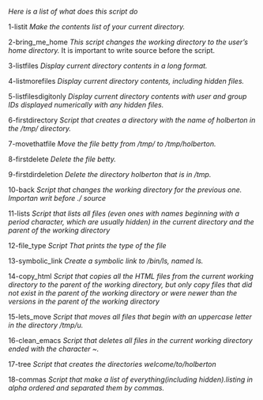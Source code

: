 *Here is a list of what does this script do*

1-listit
*Make the contents list of your current directory.*

2-bring_me_home
*This script changes the working directory to the user’s home directory.*
It is important to write source before the script.

3-listfiles
*Display current directory contents in a long format.*

4-listmorefiles
*Display current directory contents, including hidden files.*

5-listfilesdigitonly
*Display current directory contents with user and group IDs displayed numerically with any hidden files.*

6-firstdirectory
*Script that creates a directory with the name of holberton in the /tmp/ directory.*

7-movethatfile
*Move the file betty from /tmp/ to /tmp/holberton.*

8-firstdelete
*Delete the file betty.*

9-firstdirdeletion
*Delete the directory holberton that is in /tmp.*

10-back
*Script that changes the working directory for the previous one. Importan writ before ./ source*

11-lists
*Script that lists all files (even ones with names beginning with a period character, which are usually hidden) in the current directory and the parent of the working directory*

12-file_type
*Script That prints the type of the file*

13-symbolic_link
*Create a symbolic link to /bin/ls, named ls.*

14-copy_html
*Script that copies all the HTML files from the current working directory to the parent of the working directory, but only copy files that did not exist in the parent of the working directory or were newer than the versions in the parent of the working directory*

15-lets_move
*Script that moves all files that begin with an uppercase letter in the directory /tmp/u.*

16-clean_emacs
*Script that deletes all files in the current working directory ended with the character ~.*

17-tree
*Script that creates the directories welcome/to/holberton*

18-commas
*Script that make a list of everything(including hidden).listing in alpha ordered and separated them by commas.*